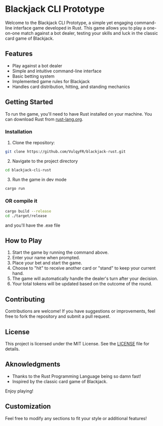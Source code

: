 # Blackjack CLI Prototype

Welcome to the Blackjack CLI Prototype, a simple yet engaging command-line interface game developed in Rust. This game allows you to play a one-on-one match against a bot dealer, testing your skills and luck in the classic card game of Blackjack.

## Features

- Play against a bot dealer
- Simple and intuitive command-line interface
- Basic betting system
- Implemented game rules for Blackjack
- Handles card distribution, hitting, and standing mechanics

## Getting Started

To run the game, you'll need to have Rust installed on your machine. You can download Rust from [rust-lang.org](https://www.rust-lang.org/).

### Installation

1. Clone the repository:
  ```bash
  git clone https://github.com/VulqyFR/blackjack-rust.git
  ```

2. Navigate to the project directory
  ```bash
  cd blackjack-cli-rust
  ```

3. Run the game in dev mode 
  ```bash
  cargo run
  ```

  ### OR compile it

  ```bash
  cargo build --release
  cd ./target/release
  ```

  and you'll have the .exe file


## How to Play
1. Start the game by running the command above.
2. Enter your name when prompted.
3. Place your bet and start the game.
4. Choose to "hit" to receive another card or "stand" to keep your current hand.
5. The game will automatically handle the dealer's turn after your decision.
6. Your total tokens will be updated based on the outcome of the round.

## Contributing

Contributions are welcome! If you have suggestions or improvements, feel free to fork the repository and submit a pull request.

## License

This project is licensed under the MIT License. See the [LICENSE](LICENSE.md) file for details.

## Aknowledgments 

- Thanks to the Rust Programming Language being so damn fast!
- Inspired by the classic card game of Blackjack.

Enjoy playing!

## Customization

Feel free to modify any sections to fit your style or additional features!

